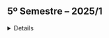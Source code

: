 ## 5º Semestre – 2025/1
<details> 
A _Youtan_ é uma empresa que atua no desenvolvimento de softwares e aplicativos sob demanda, oferecendo soluções digitais personalizadas para diferentes segmentos do mercado. Fundada em 2002 com o nome Conexão Local Informática LTDA, está sediada no Parque Tecnológico de São José dos Campos (SP) e integra o TIC Vale, o maior cluster de Tecnologia da Informação e Comunicação do Brasil.

Dessa forma, para o denvolvimento da API do 5° Semestre, aplicado na primeira etapa de 2025, tivemos o seguinte desafio:

Seguem os links para conhecer a _Youtan_ e a aplicação _Vision_:

[_Youtan_](https://youtan.com.br/)

[Aplicação _Vision_](https://github.com/new-ge/VISION)

#### Tecnologias Utilizadas
(Descrever as tecnologias utilizadas)

#### Contribuições Pessoais
Para a elaboração e desenvolvimento do projeto no 4° semestre as minhas contribuições foram as seguintes atribuições:
</details>